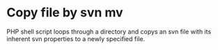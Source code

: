 # Copy file by svn mv

PHP shell script loops through a directory and copys an svn file with its inherent svn properties to a newly specified file.